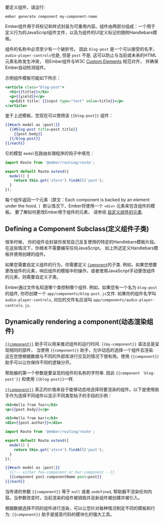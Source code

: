 要定义组件，请运行:

```shell
ember generate component my-component-name
```

Ember组件用于将标记和样式封装为可重用内容。组件由两部分组成：一个用于定义行为的JavaScript组件文件，以及为组件的UI定义标记的随附Handlebars模板。

组件的名称中必须至少有一个破折号。 因此 `blog-post` 是一个可以接受的名字， `audio-player-controls`也是, 但是 `post` 不是. 这可以防止与当前或未来的HTML元素名称发生冲突， 将Ember组件与W3C [Custom
Elements](https://dvcs.w3.org/hg/webcomponents/raw-file/tip/spec/custom/index.html)
规范对齐， 并确保Ember自动检测组件。

示例组件模板可能如下所示：

```app/templates/components/blog-post.hbs
<article class="blog-post">
  <h1>{{title}}</h1>
  <p>{{yield}}</p>
  <p>Edit title: {{input type="text" value=title}}</p>
</article>
```

鉴于上述模板，您现在可以使用该 `{{blog-post}}` 组件：

```app/templates/index.hbs
{{#each model as |post|}}
  {{#blog-post title=post.title}}
    {{post.body}}
  {{/blog-post}}
{{/each}}
```

它的模型 `model`在路由处理程序的钩子中填充：

```app/routes/index.js
import Route from '@ember/routing/route';

export default Route.extend({
  model() {
    return this.get('store').findAll('post');
  }
});
```

每个组件返回一个元素（原文：Each component is backed by an element under the hood. ）默认情况下，Ember将使用一个 `<div>` 元素来包含组件的模板。
要了解如何更改Ember用于组件的元素， 请参阅
[自定义组件的元素](../customizing-a-components-element).


## Defining a Component Subclass(定义组件子类)

很多时候， 你的组件会封装你发现自己反复使用的特定的Handlebars模板片段。在这些情况下，你根本不需要编写任何JavaScript。 如上所述定义Handlebars模板并使用创建的组件。

如果您需要自定义组件的行为，你需要定义 [`Component`](https://www.emberjs.com/api/ember/release/classes/Component)的子类. 例如，如果您想要更改组件的元素，响应组件的模板中的操作，或者使用JavaScript手动更改组件的元素，则需要自定义子类。

Ember通过文件名知道哪个类控制哪个组件. 例如，如果您有一个名为 `blog-post`的组件, 你将创建一个 `app/components/blog-post.js`文件. 如果你的组件名字叫
`audio-player-controls`, 对应的文件名应该叫
`app/components/audio-player-controls.js`.

## Dynamically rendering a component(动态渲染组件)

[`{{component}}`](https://www.emberjs.com/api/ember/release/classes/Ember.Templates.helpers/methods/component?anchor=component) 助手可以用来推迟组件的运行时间.  `{{my-component}}` 语法总是呈现相同的部件，
当使用 `{{component}}` 助手，允许动态的选择一个组件去渲染. 这在您想根据数据与不同的外部库进行交互的情况下很有用。使用 `{{component}}` 助手可以让你保持不同的逻辑分开。

帮助器的第一个参数是要呈现的组件的名称的字符串. 因此 `{{component 'blog-post'}}` 和使用 `{{blog-post}}`一样.

 [`{{component}}`](https://www.emberjs.com/api/ember/release/classes/Ember.Templates.helpers/methods/component?anchor=component) 真正的价值来自于能够动态地选择将要渲染的组件。以下是使用助手作为选择不同组件以显示不同类型帖子的手段的示例：

```app/templates/components/foo-component.hbs
<h3>Hello from foo!</h3>
<p>{{post.body}}</p>
```

```app/templates/components/bar-component.hbs
<h3>Hello from bar!</h3>
<div>{{post.author}}</div>
```

```app/routes/index.js
import Route from '@ember/routing/route';

export default Route.extend({
  model() {
    return this.get('store').findAll('post');
  }
});
```

```app/templates/index.hbs
{{#each model as |post|}}
  {{!-- either foo-component or bar-component --}}
  {{component post.componentName post=post}}
{{/each}}
```

当传递的参数 `{{component}}` 等于 `null` 或者 `undefined`,
帮助器不渲染任何内容。当参数改变时，当前渲染的组件被销毁并且新组件被创建并被引入。

根据数据选择不同的组件进行渲染，可以让您针对每种情况制定不同的模板和行为. `{{component}}` 助手是提高代码的模块化的强大工具。
